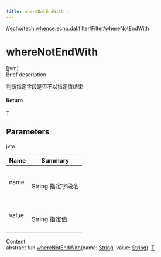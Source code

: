 ```yaml
---
title: whereNotEndWith -
---
```

//[echo](../../index.md)/[tech.whence.echo.dal.filter](../index.md)/[Filter](index.md)/[whereNotEndWith](where-not-end-with.md)



# whereNotEndWith  
[jvm]  
Brief description  


判断指定字段是否不以指定值结束



#### Return  


T



## Parameters  
  
jvm  
  
|  Name|  Summary| 
|---|---|
| name| <br><br>String 指定字段名<br><br>
| value| <br><br>String 指定值<br><br>
  
  
Content  
abstract fun [whereNotEndWith](where-not-end-with.md)(name: [String](https://kotlinlang.org/api/latest/jvm/stdlib/kotlin/-string/index.html), value: [String](https://kotlinlang.org/api/latest/jvm/stdlib/kotlin/-string/index.html)): [T](index.md)  



